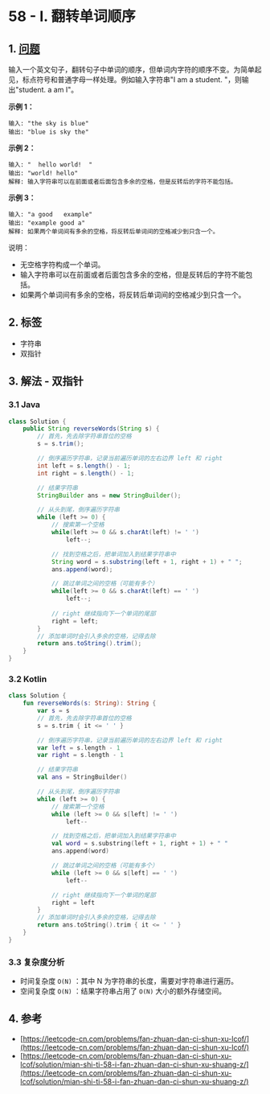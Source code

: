 # 58 - I. 翻转单词顺序

## 1. [问题](https://leetcode-cn.com/problems/fan-zhuan-dan-ci-shun-xu-lcof/)

输入一个英文句子，翻转句子中单词的顺序，但单词内字符的顺序不变。为简单起见，标点符号和普通字母一样处理。例如输入字符串"I am a student. "，则输出"student. a am I"。

**示例 1：**

```text
输入: "the sky is blue"
输出: "blue is sky the"
```

**示例 2：**

```text
输入: "  hello world!  "
输出: "world! hello"
解释: 输入字符串可以在前面或者后面包含多余的空格，但是反转后的字符不能包括。
```

**示例 3：**

```text
输入: "a good   example"
输出: "example good a"
解释: 如果两个单词间有多余的空格，将反转后单词间的空格减少到只含一个。
```

说明：

* 无空格字符构成一个单词。 
* 输入字符串可以在前面或者后面包含多余的空格，但是反转后的字符不能包括。 
* 如果两个单词间有多余的空格，将反转后单词间的空格减少到只含一个。

## 2. 标签

* 字符串
* 双指针

## 3. 解法 - 双指针

### 3.1 Java

```java
class Solution {
    public String reverseWords(String s) {
        // 首先，先去除字符串首位的空格
        s = s.trim();

        // 倒序遍历字符串，记录当前遍历单词的左右边界 left 和 right
        int left = s.length() - 1;
        int right = s.length() - 1;

        // 结果字符串
        StringBuilder ans = new StringBuilder();

        // 从头到尾，倒序遍历字符串
        while (left >= 0) {
            // 搜索第一个空格
            while(left >= 0 && s.charAt(left) != ' ')
                left--;

            // 找到空格之后，把单词加入到结果字符串中
            String word = s.substring(left + 1, right + 1) + " ";
            ans.append(word);

            // 跳过单词之间的空格（可能有多个）
            while(left >= 0 && s.charAt(left) == ' ')
                left--;
            
            // right 继续指向下一个单词的尾部
            right = left;
        }
        // 添加单词时会引入多余的空格，记得去除
        return ans.toString().trim();
    }
}
```

### 3.2 Kotlin

```kotlin
class Solution {
    fun reverseWords(s: String): String {
        var s = s
        // 首先，先去除字符串首位的空格
        s = s.trim { it <= ' ' }

        // 倒序遍历字符串，记录当前遍历单词的左右边界 left 和 right
        var left = s.length - 1
        var right = s.length - 1

        // 结果字符串
        val ans = StringBuilder()

        // 从头到尾，倒序遍历字符串
        while (left >= 0) {
            // 搜索第一个空格
            while (left >= 0 && s[left] != ' ')
                left--

            // 找到空格之后，把单词加入到结果字符串中
            val word = s.substring(left + 1, right + 1) + " "
            ans.append(word)

            // 跳过单词之间的空格（可能有多个）
            while (left >= 0 && s[left] == ' ')
                left--

            // right 继续指向下一个单词的尾部
            right = left
        }
        // 添加单词时会引入多余的空格，记得去除
        return ans.toString().trim { it <= ' ' }
    }
}
```

### 3.3 复杂度分析

* 时间复杂度 `O(N)` ：其中 N 为字符串的长度，需要对字符串进行遍历。
* 空间复杂度 `O(N)` ：结果字符串占用了 `O(N)` 大小的额外存储空间。

## 4. 参考

* [https://leetcode-cn.com/problems/fan-zhuan-dan-ci-shun-xu-lcof/](https://leetcode-cn.com/problems/fan-zhuan-dan-ci-shun-xu-lcof/)
* [https://leetcode-cn.com/problems/fan-zhuan-dan-ci-shun-xu-lcof/solution/mian-shi-ti-58-i-fan-zhuan-dan-ci-shun-xu-shuang-z/](https://leetcode-cn.com/problems/fan-zhuan-dan-ci-shun-xu-lcof/solution/mian-shi-ti-58-i-fan-zhuan-dan-ci-shun-xu-shuang-z/)

